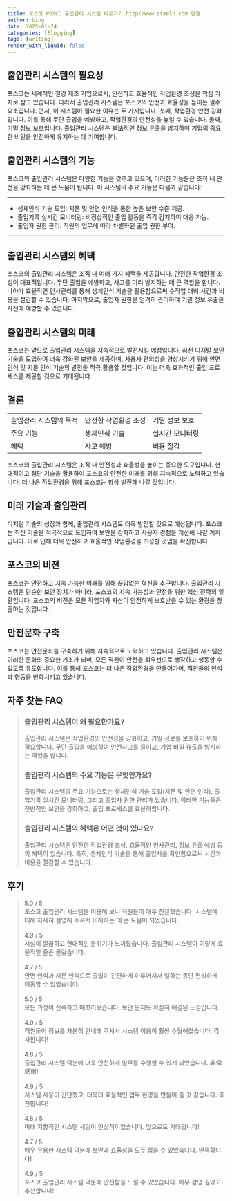 ```yaml
---
title: 포스코 POSCO 출입관리 시스템 바로가기 http//www.steeln.com 연결
author: bing
date: 2025-01-24
categories: [Blogging]
tags: [writing]
render_with_liquid: false
---
```



<h2 id='출입관리 시스템의 필요성'>출입관리 시스템의 필요성</h2>

<p>포스코는 세계적인 철강 제조 기업으로서, 안전하고 효율적인 작업환경 조성을 핵심 가치로 삼고 있습니다. 따라서 출입관리 시스템은 포스코의 안전과 효율성을 높이는 필수 요소입니다. 먼저, 이 시스템이 필요한 이유는 두 가지입니다. 첫째, 작업환경 안전 강화입니다. 이를 통해 무단 출입을 예방하고, 작업환경의 안전성을 높일 수 있습니다. 둘째, 기밀 정보 보호입니다. 출입관리 시스템은 불法적인 정보 유출을 방지하여 기업의 중요한 비밀을 안전하게 유지하는 데 기여합니다.</p>

<h2 id='출입관리 시스템의 기능'>출입관리 시스템의 기능</h2>

<p>포스코의 출입관리 시스템은 다양한 기능을 갖추고 있으며, 이러한 기능들은 조직 내 안전을 강화하는 데 큰 도움이 됩니다. 이 시스템의 주요 기능은 다음과 같습니다:</p>

<hr />

<ul>
    <li>생체인식 기술 도입: 지문 및 안면 인식을 통한 높은 보안 수준 제공.</li>
    <li>출입기록 실시간 모니터링: 비정상적인 출입 활동을 즉각 감지하여 대응 가능.</li>
    <li>출입자 권한 관리: 직원의 업무에 따라 차별화된 출입 권한 부여.</li>
</ul>

<hr />

<h2 id='출입관리 시스템의 혜택'>출입관리 시스템의 혜택</h2>

<p>포스코의 출입관리 시스템은 조직 내 여러 가지 혜택을 제공합니다. 안전한 작업환경 조성이 대표적입니다. 무단 출입을 예방하고, 사고를 미리 방지하는 데 큰 역할을 합니다. 나아가 효율적인 인사관리를 통해 생체인식 기술을 활용함으로써 수작업 대비 시간과 비용을 절감할 수 있습니다. 마지막으로, 출입자 권한을 엄격히 관리하여 기밀 정보 유출을 사전에 예방할 수 있습니다.</p>

<h2 id='출입관리 시스템의 미래'>출입관리 시스템의 미래</h2>

<p>포스코는 앞으로 출입관리 시스템을 지속적으로 발전시킬 예정입니다. 최신 디지털 보안 기술을 도입하여 더욱 강화된 보안을 제공하며, 사용자 편의성을 향상시키기 위해 안면 인식 및 지문 인식 기술의 발전을 적극 활용할 것입니다. 이는 더욱 효과적인 출입 프로세스를 제공할 것으로 기대됩니다.</p>

<h2 id='결론'>결론</h2>

<table>
    <tr>
        <td>출입관리 시스템의 목적</td>
        <td>안전한 작업환경 조성</td>
        <td>기밀 정보 보호</td>
    </tr>
    <tr>
        <td>주요 기능</td>
        <td>생체인식 기술</td>
        <td>실시간 모니터링</td>
    </tr>
    <tr>
        <td>혜택</td>
        <td>사고 예방</td>
        <td>비용 절감</td>
    </tr>
</table>

<p>포스코의 출입관리 시스템은 조직 내 안전성과 효율성을 높이는 중요한 도구입니다. 현대적이고 첨단 기술을 활용하여 포스코의 안전한 미래를 위해 지속적으로 노력하고 있습니다. 더 나은 작업환경을 위해 포스코는 항상 발전해 나갈 것입니다.</p>

<h2 id='미래 기술과 출입관리'>미래 기술과 출입관리</h2>

<p>디지털 기술의 성장과 함께, 출입관리 시스템도 더욱 발전할 것으로 예상됩니다. 포스코는 최신 기술을 적극적으로 도입하여 보안을 강화하고 사용자 경험을 개선해 나갈 계획입니다. 이로 인해 더욱 안전하고 효율적인 작업환경을 조성할 것임을 확신합니다.</p>

<h2 id='포스코의 비전'>포스코의 비전</h2>

<p>포스코는 안전하고 지속 가능한 미래를 위해 끊임없는 혁신을 추구합니다. 출입관리 시스템은 단순한 보안 장치가 아니라, 포스코의 지속 가능성과 안전을 위한 핵심 전략의 일환입니다. 포스코의 비전은 모든 작업자와 자산이 안전하게 보호받을 수 있는 환경을 창출하는 것입니다.</p>

<h2 id='안전문화 구축'>안전문화 구축</h2>

<p>포스코는 안전문화를 구축하기 위해 지속적으로 노력하고 있습니다. 출입관리 시스템은 이러한 문화의 중요한 기초가 되며, 모든 직원이 안전을 최우선으로 생각하고 행동할 수 있도록 유도합니다. 이를 통해 포스코는 더 나은 작업환경을 만들어가며, 직원들의 인식과 행동을 변화시키고 있습니다.</p>


<h2 id='자주_찾는_FAQ'>자주 찾는 FAQ</h2>
<div itemscope="" itemtype="https://schema.org/FAQPage"> 
<blockquote> 
<div itemscope="" itemprop="mainEntity" itemtype="https://schema.org/Question"> 
<h3 itemprop="name">출입관리 시스템이 왜 필요한가요?</h3> 
<div itemscope="" itemprop="acceptedAnswer" itemtype="https://schema.org/Answer"> 
<span itemprop="text"> 
<p>출입관리 시스템은 작업환경의 안전성을 강화하고, 기밀 정보를 보호하기 위해 필요합니다. 무단 출입을 예방하여 안전사고를 줄이고, 기업 비밀 유출을 방지하는 역할을 합니다.</p> 
</span> 
</div> 
</div> 

<div itemscope="" itemprop="mainEntity" itemtype="https://schema.org/Question"> 
<h3 itemprop="name">출입관리 시스템의 주요 기능은 무엇인가요?</h3> 
<div itemscope="" itemprop="acceptedAnswer" itemtype="https://schema.org/Answer"> 
<span itemprop="text"> 
<p>출입관리 시스템의 주요 기능으로는 생체인식 기술 도입(지문 및 안면 인식), 출입기록 실시간 모니터링, 그리고 출입자 권한 관리가 있습니다. 이러한 기능들은 전반적인 보안을 강화하고, 출입 프로세스를 효율화합니다.</p> 
</span> 
</div> 
</div> 

<div itemscope="" itemprop="mainEntity" itemtype="https://schema.org/Question"> 
<h3 itemprop="name">출입관리 시스템의 혜택은 어떤 것이 있나요?</h3> 
<div itemscope="" itemprop="acceptedAnswer" itemtype="https://schema.org/Answer"> 
<span itemprop="text"> 
<p>출입관리 시스템은 안전한 작업환경 조성, 효율적인 인사관리, 정보 유출 예방 등의 혜택이 있습니다. 특히, 생체인식 기술을 통해 출입자를 확인함으로써 시간과 비용을 절감할 수 있습니다.</p> 
</span> 
</div> 
</div> 
</blockquote> 
</div>
<h2 id='후기'>후기</h2>
<div itemscope itemtype="https://schema.org/Product">
  <blockquote>
  <div itemprop="review" itemscope itemtype="https://schema.org/Review">
      <div itemprop="reviewRating" itemscope itemtype="https://schema.org/Rating"> <span itemprop="ratingValue">5.0</span> / <span itemprop="bestRating">5</span> </div>
      <span itemprop="reviewBody">포스코 출입관리 시스템을 이용해 보니 직원들이 매우 친절했습니다. 시스템에 대해 자세히 설명해 주셔서 이해하는 데 큰 도움이 되었습니다.</span>
  </div>
  <br>
  <div itemprop="review" itemscope itemtype="https://schema.org/Review">
      <div itemprop="reviewRating" itemscope itemtype="https://schema.org/Rating"> <span itemprop="ratingValue">4.9</span> / <span itemprop="bestRating">5</span> </div>
      <span itemprop="reviewBody">시설이 깔끔하고 현대적인 분위기가 느껴졌습니다. 출입관리 시스템이 이렇게 효율적일 줄은 몰랐습니다.</span>
  </div>
  <br>
  <div itemprop="review" itemscope itemtype="https://schema.org/Review">
      <div itemprop="reviewRating" itemscope itemtype="https://schema.org/Rating"> <span itemprop="ratingValue">4.7</span> / <span itemprop="bestRating">5</span> </div>
      <span itemprop="reviewBody">안면 인식과 지문 인식으로 출입이 간편하게 이루어져서 일하는 동안 편리하게 이동할 수 있었습니다.</span>
  </div>
  <br>
  <div itemprop="review" itemscope itemtype="https://schema.org/Review">
      <div itemprop="reviewRating" itemscope itemtype="https://schema.org/Rating"> <span itemprop="ratingValue">5.0</span> / <span itemprop="bestRating">5</span> </div>
      <span itemprop="reviewBody">모든 과정이 신속하고 매끄러웠습니다. 보안 문제도 확실히 해결된 느낌입니다.</span>
  </div>
  <br>
  <div itemprop="review" itemscope itemtype="https://schema.org/Review">
      <div itemprop="reviewRating" itemscope itemtype="https://schema.org/Rating"> <span itemprop="ratingValue">4.9</span> / <span itemprop="bestRating">5</span> </div>
      <span itemprop="reviewBody">직원들이 정보를 차분히 안내해 주셔서 시스템 이용이 훨씬 수월해졌습니다. 감사합니다!</span>
  </div>
  <br>
  <div itemprop="review" itemscope itemtype="https://schema.org/Review">
      <div itemprop="reviewRating" itemscope itemtype="https://schema.org/Rating"> <span itemprop="ratingValue">4.8</span> / <span itemprop="bestRating">5</span> </div>
      <span itemprop="reviewBody">출입관리 시스템 덕분에 더욱 안전하게 임무를 수행할 수 있게 되었습니다. 非常感谢!</span>
  </div>
  <br>
  <div itemprop="review" itemscope itemtype="https://schema.org/Review">
      <div itemprop="reviewRating" itemscope itemtype="https://schema.org/Rating"> <span itemprop="ratingValue">4.9</span> / <span itemprop="bestRating">5</span> </div>
      <span itemprop="reviewBody">시스템 사용이 간단했고, 더욱더 효율적인 업무 환경을 만들어 줄 것 같습니다. 추천합니다!</span>
  </div>
  <br>
  <div itemprop="review" itemscope itemtype="https://schema.org/Review">
      <div itemprop="reviewRating" itemscope itemtype="https://schema.org/Rating"> <span itemprop="ratingValue">4.8</span> / <span itemprop="bestRating">5</span> </div>
      <span itemprop="reviewBody">미래 지향적인 시스템 세팅이 인상적이었습니다. 앞으로도 기대됩니다!</span>
  </div>
  <br>
  <div itemprop="review" itemscope itemtype="https://schema.org/Review">
      <div itemprop="reviewRating" itemscope itemtype="https://schema.org/Rating"> <span itemprop="ratingValue">4.7</span> / <span itemprop="bestRating">5</span> </div>
      <span itemprop="reviewBody">매우 유용한 시스템 덕분에 보안과 효율성을 모두 잡을 수 있었습니다. 만족합니다!</span>
  </div>
  <br>
  <div itemprop="review" itemscope itemtype="https://schema.org/Review">
      <div itemprop="reviewRating" itemscope itemtype="https://schema.org/Rating"> <span itemprop="ratingValue">4.9</span> / <span itemprop="bestRating">5</span> </div>
      <span itemprop="reviewBody">포스코 출입관리 시스템 덕분에 안전함을 느낄 수 있었습니다. 매우 감명 깊었고 추천합니다!</span>
  </div>
  </blockquote>
</div>
